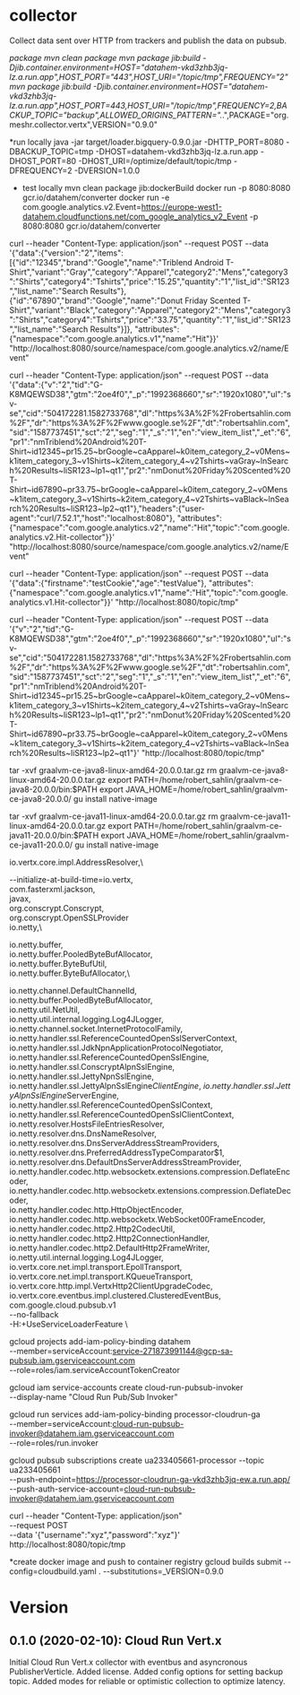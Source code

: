 # collector
Collect data sent over HTTP from trackers and publish the data on pubsub.

*package
mvn clean package
mvn package jib:build -Djib.container.environment=HOST="datahem-vkd3zhb3jq-lz.a.run.app",HOST_PORT="443",HOST_URI="/topic/tmp",FREQUENCY="2"
mvn package jib:build -Djib.container.environment=HOST="datahem-vkd3zhb3jq-lz.a.run.app",HOST_PORT=443,HOST_URI="/topic/tmp",FREQUENCY=2,BACKUP_TOPIC="backup",ALLOWED_ORIGINS_PATTERN=".*.",PACKAGE="org.meshr.collector.vertx",VERSION="0.9.0"

*run locally
java -jar target/loader.bigquery-0.9.0.jar -DHTTP_PORT=8080 -DBACKUP_TOPIC=tmp -DHOST=datahem-vkd3zhb3jq-lz.a.run.app -DHOST_PORT=80 -DHOST_URI=/optimize/default/topic/tmp -DFREQUENCY=2 -DVERSION=1.0.0

* test locally
mvn clean package jib:dockerBuild
docker run -p 8080:8080 gcr.io/datahem/converter
docker run -e com.google.analytics.v2.Event=https://europe-west1-datahem.cloudfunctions.net/com_google_analytics_v2_Event -p 8080:8080 gcr.io/datahem/converter

curl --header "Content-Type: application/json"   --request POST   --data '{"data":{"version":"2","items":[{"id":"12345","brand":"Google","name":"Triblend Android T-Shirt","variant":"Gray","category":"Apparel","category2":"Mens","category3":"Shirts","category4":"Tshirts","price":"15.25","quantity":"1","list_id":"SR123","list_name":"Search Results"},{"id":"67890","brand":"Google","name":"Donut Friday Scented T-Shirt","variant":"Black","category":"Apparel","category2":"Mens","category3":"Shirts","category4":"Tshirts","price":"33.75","quantity":"1","list_id":"SR123","list_name":"Search Results"}]}, "attributes":{"namespace":"com.google.analytics.v1","name":"Hit"}}'   "http://localhost:8080/source/namespace/com.google.analytics.v2/name/Event"


curl --header "Content-Type: application/json"   --request POST   --data '{"data":{"v":"2","tid":"G-K8MQEWSD38","gtm":"2oe4f0","_p":"1992368660","sr":"1920x1080","ul":"sv-se","cid":"504172281.1582733768","dl":"https%3A%2F%2Frobertsahlin.com%2F","dr":"https%3A%2F%2Fwww.google.se%2F","dt":"robertsahlin.com","sid":"1587737451","sct":"2","seg":"1","_s":"1","en":"view_item_list","_et":"6","pr1":"nmTriblend%20Android%20T-Shirt~id12345~pr15.25~brGoogle~caApparel~k0item_category_2~v0Mens~k1item_category_3~v1Shirts~k2item_category_4~v2Tshirts~vaGray~lnSearch%20Results~liSR123~lp1~qt1","pr2":"nmDonut%20Friday%20Scented%20T-Shirt~id67890~pr33.75~brGoogle~caApparel~k0item_category_2~v0Mens~k1item_category_3~v1Shirts~k2item_category_4~v2Tshirts~vaBlack~lnSearch%20Results~liSR123~lp2~qt1"},"headers":{"user-agent":"curl/7.52.1","host":"localhost:8080"}, "attributes":{"namespace":"com.google.analytics.v2","name":"Hit","topic":"com.google.analytics.v2.Hit-collector"}}'   "http://localhost:8080/source/namespace/com.google.analytics.v2/name/Event"

curl --header "Content-Type: application/json"   --request POST   --data '{"data":{"firstname":"testCookie","age":"testValue"}, "attributes":{"namespace":"com.google.analytics.v1","name":"Hit","topic":"com.google.analytics.v1.Hit-collector"}}'   "http://localhost:8080/topic/tmp"

curl --header "Content-Type: application/json"   --request POST   --data '{"v":"2","tid":"G-K8MQEWSD38","gtm":"2oe4f0","_p":"1992368660","sr":"1920x1080","ul":"sv-se","cid":"504172281.1582733768","dl":"https%3A%2F%2Frobertsahlin.com%2F","dr":"https%3A%2F%2Fwww.google.se%2F","dt":"robertsahlin.com","sid":"1587737451","sct":"2","seg":"1","_s":"1","en":"view_item_list","_et":"6","pr1":"nmTriblend%20Android%20T-Shirt~id12345~pr15.25~brGoogle~caApparel~k0item_category_2~v0Mens~k1item_category_3~v1Shirts~k2item_category_4~v2Tshirts~vaGray~lnSearch%20Results~liSR123~lp1~qt1","pr2":"nmDonut%20Friday%20Scented%20T-Shirt~id67890~pr33.75~brGoogle~caApparel~k0item_category_2~v0Mens~k1item_category_3~v1Shirts~k2item_category_4~v2Tshirts~vaBlack~lnSearch%20Results~liSR123~lp2~qt1"}' "http://localhost:8080/topic/tmp"



tar -xvf graalvm-ce-java8-linux-amd64-20.0.0.tar.gz
rm graalvm-ce-java8-linux-amd64-20.0.0.tar.gz
export PATH=/home/robert_sahlin/graalvm-ce-java8-20.0.0/bin:$PATH
export JAVA_HOME=/home/robert_sahlin/graalvm-ce-java8-20.0.0/
gu install native-image

tar -xvf graalvm-ce-java11-linux-amd64-20.0.0.tar.gz
rm graalvm-ce-java11-linux-amd64-20.0.0.tar.gz
export PATH=/home/robert_sahlin/graalvm-ce-java11-20.0.0/bin:$PATH
export JAVA_HOME=/home/robert_sahlin/graalvm-ce-java11-20.0.0/
gu install native-image


io.vertx.core.impl.AddressResolver,\

--initialize-at-build-time=io.vertx,\
com.fasterxml.jackson,\
javax,\
org.conscrypt.Conscrypt,\
org.conscrypt.OpenSSLProvider \
io.netty,\

io.netty.buffer,\
io.netty.buffer.PooledByteBufAllocator,\
io.netty.buffer.ByteBufUtil,\
io.netty.buffer.ByteBufAllocator,\

io.netty.channel.DefaultChannelId,\
io.netty.buffer.PooledByteBufAllocator,\
io.netty.util.NetUtil,\
io.netty.util.internal.logging.Log4JLogger,\
io.netty.channel.socket.InternetProtocolFamily,\
io.netty.handler.ssl.ReferenceCountedOpenSslServerContext,\
io.netty.handler.ssl.JdkNpnApplicationProtocolNegotiator,\
io.netty.handler.ssl.ReferenceCountedOpenSslEngine,\
io.netty.handler.ssl.ConscryptAlpnSslEngine,\
io.netty.handler.ssl.JettyNpnSslEngine,\
io.netty.handler.ssl.JettyAlpnSslEngine$ClientEngine,\
io.netty.handler.ssl.JettyAlpnSslEngine$ServerEngine,\
io.netty.handler.ssl.ReferenceCountedOpenSslContext,\
io.netty.handler.ssl.ReferenceCountedOpenSslClientContext,\
io.netty.resolver.HostsFileEntriesResolver,\
io.netty.resolver.dns.DnsNameResolver,\
io.netty.resolver.dns.DnsServerAddressStreamProviders,\
io.netty.resolver.dns.PreferredAddressTypeComparator\$1,\
io.netty.resolver.dns.DefaultDnsServerAddressStreamProvider,\
io.netty.handler.codec.http.websocketx.extensions.compression.DeflateEncoder,\
io.netty.handler.codec.http.websocketx.extensions.compression.DeflateDecoder,\
io.netty.handler.codec.http.HttpObjectEncoder,\
io.netty.handler.codec.http.websocketx.WebSocket00FrameEncoder,\
io.netty.handler.codec.http2.Http2CodecUtil,\
io.netty.handler.codec.http2.Http2ConnectionHandler,\
io.netty.handler.codec.http2.DefaultHttp2FrameWriter,\
io.netty.util.internal.logging.Log4JLogger,\
io.vertx.core.net.impl.transport.EpollTransport,\
io.vertx.core.net.impl.transport.KQueueTransport,\
io.vertx.core.http.impl.VertxHttp2ClientUpgradeCodec,\
io.vertx.core.eventbus.impl.clustered.ClusteredEventBus,\
com.google.cloud.pubsub.v1 \
--no-fallback \
-H:+UseServiceLoaderFeature \


<!--<buildArgs>-H:+ReportUnsupportedElementsAtRuntime --allow-incomplete-classpath --no-fallback --initialize-at-build-time=io.netty,io.vertx,com.fasterxml.jackson,javax 
        --initialize-at-run-time=io.vertx.core.net.impl.PartialPooledByteBufAllocator,io.netty.handler.codec.http.websocketx.extensions.compression.DeflateEncoder,io.netty.handler.codec.http.websocketx.extensions.compression.DeflateDecoder,io.vertx.core.eventbus.impl.clustered.ClusteredEventBus,io.netty.util.internal.logging.Log4JLogger,io.netty.handler.codec.http.HttpObjectEncoder,io.netty.handler.codec.http.websocketx.WebSocket00FrameEncoder,io.netty.handler.codec.http2.Http2CodecUtil,io.netty.handler.codec.http2.DefaultHttp2FrameWriter,io.netty.handler.ssl.ReferenceCountedOpenSslServerContext,io.netty.handler.ssl.JdkNpnApplicationProtocolNegotiator,io.netty.handler.ssl.ReferenceCountedOpenSslEngine,io.netty.handler.ssl.ConscryptAlpnSslEngine,io.netty.handler.ssl.JettyNpnSslEngine,io.netty.handler.ssl.ReferenceCountedOpenSslClientContext,io.vertx.core.net.impl.transport.EpollTransport,io.vertx.core.net.impl.transport.KQueueTransport,io.vertx.core.http.impl.VertxHttp2ClientUpgradeCodec,io.netty.handler.codec.http2.Http2ConnectionHandler
       -H:+UseServiceLoaderFeature 
       -H:IncludeResources=(META-INF|static|webroot|template)/.* 
       -H:ReflectionConfigurationResources=${.}/reflection.json</buildArgs>-->


gcloud projects add-iam-policy-binding datahem \
     --member=serviceAccount:service-271873991144@gcp-sa-pubsub.iam.gserviceaccount.com \
     --role=roles/iam.serviceAccountTokenCreator

gcloud iam service-accounts create cloud-run-pubsub-invoker \
     --display-name "Cloud Run Pub/Sub Invoker"

gcloud run services add-iam-policy-binding processor-cloudrun-ga \
   --member=serviceAccount:cloud-run-pubsub-invoker@datahem.iam.gserviceaccount.com \
   --role=roles/run.invoker

gcloud pubsub subscriptions create ua233405661-processor --topic ua233405661 \
   --push-endpoint=https://processor-cloudrun-ga-vkd3zhb3jq-ew.a.run.app/ \
   --push-auth-service-account=cloud-run-pubsub-invoker@datahem.iam.gserviceaccount.com

curl --header "Content-Type: application/json" \
  --request POST \
  --data '{"username":"xyz","password":"xyz"}' \
  http://localhost:8080/topic/tmp

*create docker image and push to container registry
gcloud builds submit --config=cloudbuild.yaml . --substitutions=_VERSION=0.9.0

# Version

## 0.1.0 (2020-02-10): Cloud Run Vert.x
Initial Cloud Run Vert.x collector with eventbus and asyncronous PublisherVerticle.
Added license.
Added config options for setting backup topic.
Added modes for reliable or optimistic collection to optimize latency.
